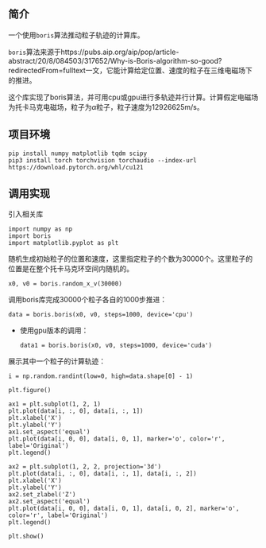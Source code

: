 ## 简介

一个使用`boris`算法推动粒子轨迹的计算库。

`boris`算法来源于https://pubs.aip.org/aip/pop/article-abstract/20/8/084503/317652/Why-is-Boris-algorithm-so-good?redirectedFrom=fulltext一文，它能计算给定位置、速度的粒子在三维电磁场下的推进。

这个库实现了boris算法，并可用cpu或gpu进行多轨迹并行计算。计算假定电磁场为托卡马克电磁场，粒子为$\alpha$粒子，粒子速度为$12926625\text{m/s}$。

## 项目环境

```
pip install numpy matplotlib tqdm scipy
pip3 install torch torchvision torchaudio --index-url https://download.pytorch.org/whl/cu121
```

## 调用实现

引入相关库

```
import numpy as np
import boris
import matplotlib.pyplot as plt
```

随机生成初始粒子的位置和速度，这里指定粒子的个数为30000个。这里粒子的位置是在整个托卡马克环空间内随机的。

```
x0, v0 = boris.random_x_v(30000)
```

调用boris库完成30000个粒子各自的1000步推进：

```
data = boris.boris(x0, v0, steps=1000, device='cpu')
```

- 使用gpu版本的调用：

  ```
  data1 = boris.boris(x0, v0, steps=1000, device='cuda')
  ```

展示其中一个粒子的计算轨迹：

```
i = np.random.randint(low=0, high=data.shape[0] - 1)

plt.figure()

ax1 = plt.subplot(1, 2, 1)
plt.plot(data[i, :, 0], data[i, :, 1])
plt.xlabel('X')
plt.ylabel('Y')
ax1.set_aspect('equal')
plt.plot(data[i, 0, 0], data[i, 0, 1], marker='o', color='r', label='Original')
plt.legend()

ax2 = plt.subplot(1, 2, 2, projection='3d')
plt.plot(data[i, :, 0], data[i, :, 1], data[i, :, 2])
plt.xlabel('X')
plt.ylabel('Y')
ax2.set_zlabel('Z')
ax2.set_aspect('equal')
plt.plot(data[i, 0, 0], data[i, 0, 1], data[i, 0, 2], marker='o', color='r', label='Original')
plt.legend()

plt.show()
```

